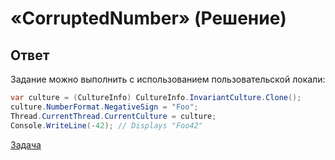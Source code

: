 # «CorruptedNumber» (Решение)

## Ответ

Задание можно выполнить с использованием пользовательской локали:

```cs
var culture = (CultureInfo) CultureInfo.InvariantCulture.Clone();
culture.NumberFormat.NegativeSign = "Foo";
Thread.CurrentThread.CurrentCulture = culture;
Console.WriteLine(-42); // Displays "Foo42"
```

[Задача](./CorruptedNumber-P.md)